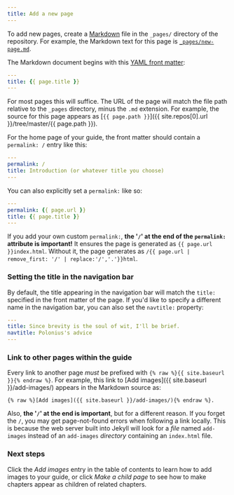 ```yaml
---
title: Add a new page
---
```

To add new pages, create a 
[Markdown](http://daringfireball.net/projects/markdown/syntax) file in the
`_pages/` directory of the repository. For example, the Markdown text for
this page is
[`_pages/new-page.md`](https://github.com/18F/guides-template/blob/master/_pages/add-a-new-page.md).

The Markdown document begins with this [YAML front
matter](http://jekyllrb.com/docs/frontmatter/):

```yaml
---
title: {{ page.title }}
---
```

For most pages this will suffice. The URL of the page will match the file path
relative to the `_pages` directory, minus the `.md` extension. For example,
the source for this page appears as
[`{{ page.path }}`]({{ site.repos[0].url }}/tree/master/{{ page.path }}).

For the home page of your guide, the front matter should contain a
`permalink: /` entry like this:

```yaml
---
permalink: /
title: Introduction (or whatever title you choose)
---
```

You can also explicitly set a `permalink:` like so:

```yaml
---
permalink: {{ page.url }}
title: {{ page.title }}
---
```

If you add your own custom `permalink:`, **the '`/`' at the end of the
`permalink:` attribute is important!** It ensures the page is generated as
`{{ page.url }}index.html`. Without it, the page generates as
`/{{ page.url | remove_first: '/' | replace:'/','.'}}html`.

### Setting the title in the navigation bar

By default, the title appearing in the navigation bar will match the `title:`
specified in the front matter of the page. If you'd like to specify a
different name in the navigation bar, you can also set the `navtitle:`
property:

```yaml
---
title: Since brevity is the soul of wit, I'll be brief.
navtitle: Polonius's advice
---
```

### Link to other pages within the guide

Every link to another page _must_ be prefixed with
`{% raw %}{{ site.baseurl }}{% endraw %}`. For example,
this link to [Add images]({{ site.baseurl }}/add-images/)
appears in the Markdown source as:

```
{% raw %}[Add images]({{ site.baseurl }}/add-images/){% endraw %}.
```

Also, **the '`/`' at the end is important**, but for a different reason. If
you forget the `/`, you may get page-not-found errors when following a link
locally. This is because the web server built into Jekyll will look for a
_file_ named `add-images` instead of an `add-images` _directory_ containing an
`index.html` file.

### Next steps

Click the _Add images_ entry in the table of contents to learn how
to add images to your guide, or click _Make a child page_ to see how to
make chapters appear as children of related chapters.
